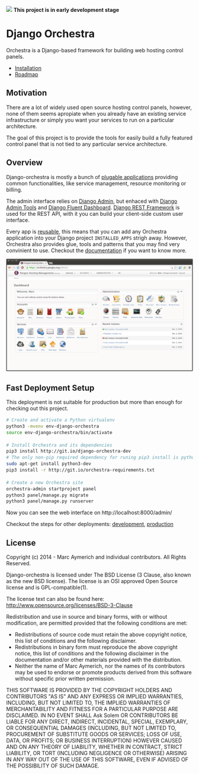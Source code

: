 ![](orchestra/static/orchestra/icons/Emblem-important.png)  **This project is in early development stage**

Django Orchestra
================

Orchestra is a Django-based framework for building web hosting control panels.

* [Installation](#fast-deployment-setup)
* [Roadmap](ROADMAP.md)


Motivation
----------
There are a lot of widely used open source hosting control panels, however, none of them seems apropiate when you already have an existing service infrastructure or simply you want your services to run on a particular architecture.

The goal of this project is to provide the tools for easily build a fully featured control panel that is not tied to any particular service architecture.


Overview
--------

Django-orchestra is mostly a bunch of [plugable applications](orchestra/apps) providing common functionalities, like service management, resource monitoring or billing.

The admin interface relies on [Django Admin](https://docs.djangoproject.com/en/dev/ref/contrib/admin/), but enhaced with [Django Admin Tools](https://bitbucket.org/izi/django-admin-tools) and [Django Fluent Dashboard](https://github.com/edoburu/django-fluent-dashboard). [Django REST Framework](http://www.django-rest-framework.org/) is used for the REST API, with it you can build your client-side custom user interface.

Every app is [reusable](https://docs.djangoproject.com/en/dev/intro/reusable-apps/), this means that you can add any Orchestra application into your Django project `INSTALLED_APPS` strigh away.
However, Orchestra also provides glue, tools and patterns that you may find very convinient to use. Checkout the [documentation](http://django-orchestra.readthedocs.org/) if you want to know more.

![](docs/images/index-screenshot.png)

Fast Deployment Setup
---------------------
This deployment is not suitable for production but more than enough for checking out this project.

```bash
# Create and activate a Python virtualenv
python3 -mvenv env-django-orchestra
source env-django-orchestra/bin/activate

# Install Orchestra and its dependencies
pip3 install http://git.io/django-orchestra-dev
# The only non-pip required dependency for runing pip3 install is python3-dev
sudo apt-get install python3-dev
pip3 install -r http://git.io/orchestra-requirements.txt

# Create a new Orchestra site
orchestra-admin startproject panel
python3 panel/manage.py migrate
python3 panel/manage.py runserver
```

Now you can see the web interface on http://localhost:8000/admin/


Checkout the steps for other deployments: [development](INSTALLDEV.md), [production](INSTALL.md)


License
-------
Copyright (c) 2014 - Marc Aymerich and individual contributors.
All Rights Reserved.

Django-orchestra is licensed under The BSD License (3 Clause, also known as
the new BSD license). The license is an OSI approved Open Source
license and is GPL-compatible(1).

The license text can also be found here:
http://www.opensource.org/licenses/BSD-3-Clause

Redistribution and use in source and binary forms, with or without
modification, are permitted provided that the following conditions are met:
* Redistributions of source code must retain the above copyright
  notice, this list of conditions and the following disclaimer.
* Redistributions in binary form must reproduce the above copyright
  notice, this list of conditions and the following disclaimer in the
  documentation and/or other materials provided with the distribution.
* Neither the name of Marc Aymerich, nor the
  names of its contributors may be used to endorse or promote products
  derived from this software without specific prior written permission.

THIS SOFTWARE IS PROVIDED BY THE COPYRIGHT HOLDERS AND CONTRIBUTORS "AS IS"
AND ANY EXPRESS OR IMPLIED WARRANTIES, INCLUDING, BUT NOT LIMITED TO,
THE IMPLIED WARRANTIES OF MERCHANTABILITY AND FITNESS FOR A PARTICULAR
PURPOSE ARE DISCLAIMED. IN NO EVENT SHALL Ask Solem OR CONTRIBUTORS
BE LIABLE FOR ANY DIRECT, INDIRECT, INCIDENTAL, SPECIAL, EXEMPLARY, OR
CONSEQUENTIAL DAMAGES (INCLUDING, BUT NOT LIMITED TO, PROCUREMENT OF
SUBSTITUTE GOODS OR SERVICES; LOSS OF USE, DATA, OR PROFITS; OR BUSINESS
INTERRUPTION) HOWEVER CAUSED AND ON ANY THEORY OF LIABILITY, WHETHER IN
CONTRACT, STRICT LIABILITY, OR TORT (INCLUDING NEGLIGENCE OR OTHERWISE)
ARISING IN ANY WAY OUT OF THE USE OF THIS SOFTWARE, EVEN IF ADVISED OF THE
POSSIBILITY OF SUCH DAMAGE.
